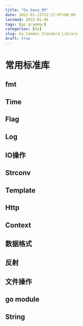 ```yaml
---
title: "Go_base_09"
date: 2022-01-12T22:17:07+08:00
lastmod: 2022-01-06
tags: [go grammar]
categories: [Go]
slug: Go_Common_Standard_Library
draft: true
---
```

# 常用标准库
## fmt
## Time
## Flag
## Log
## IO操作
## Strconv
## Template
## Http
## Context
## 数据格式
## 反射
## 文件操作
## go module
## String

